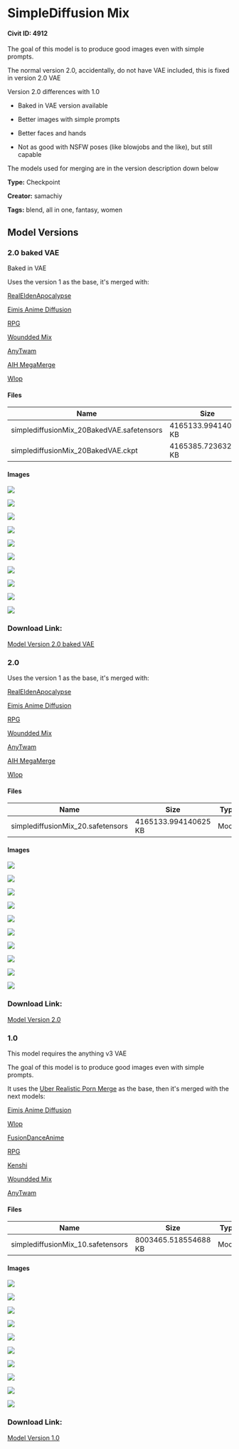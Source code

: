 # SimpleDiffusion Mix

#### Civit ID: 4912

<p>The goal of this model is to produce good images even with simple prompts.</p><p></p><p>The normal version 2.0, accidentally, do not have VAE included, this is fixed in version 2.0 VAE</p><p>Version 2.0 differences with 1.0</p><ul><li><p>Baked in VAE version available</p></li><li><p>Better images with simple prompts</p></li><li><p>Better faces and hands</p></li><li><p>Not as good with NSFW poses (like blowjobs and the like), but still capable</p></li></ul><p>The models used for merging are in the version description down below</p>

**Type:** Checkpoint

**Creator:** samachiy

**Tags:** blend, all in one, fantasy, women

## Model Versions

### 2.0 baked VAE

<p>Baked in VAE</p><p>Uses the version 1 as the base, it's merged with:</p><p><a target="_blank" rel="ugc" href="https://civitai.com/models/1654/realeldenapocalypseanalogsexknoll4candypuresimpfeet">RealEldenApocalypse</a></p><p><a target="_blank" rel="ugc" href="https://huggingface.co/eimiss/EimisAnimeDiffusion_1.0v">Eimis Anime Diffusion</a></p><p><a target="_blank" rel="ugc" href="https://civitai.com/models/1116/rpg">RPG</a></p><p><a target="_blank" rel="ugc" href="https://civitai.com/models/3665/woundded-mix">Woundded Mix</a></p><p><a target="_blank" rel="ugc" href="https://civitai.com/models/3745/anytwam-11-mixedmodel">AnyTwam</a></p><p><a target="_blank" rel="ugc" href="https://civitai.com/models/3240/aih-megamerge">AIH MegaMerge</a></p><p><a target="_blank" rel="ugc" href="https://civitai.com/models/2968/wlop">Wlop</a></p>

#### Files

| Name | Size | Type | Format | Download Url | AutoV1 | AutoV2 | SHA256 | CRC32 | BLAKE3 |
| --- | --- | --- | --- | --- | --- | --- | --- | --- | --- |
| simplediffusionMix_20BakedVAE.safetensors | 4165133.994140625 KB | Model | SafeTensor | https://civitai.com/api/download/models/8000 | F0C8A063 | E03FC48C84 | E03FC48C8495A7722C845BB0E5A0A75B0BDAC120B1D2ECE34315A1456305F313 | 6462BB7D | D0821AE98C54110300F5DBE7859CDA1BE8B88A81F6089705D9F759225AC5C2D0 |
| simplediffusionMix_20BakedVAE.ckpt | 4165385.723632812 KB | Model | PickleTensor | https://civitai.com/api/download/models/8000?type=Model&format=PickleTensor&size=full&fp=fp16 | 41BFBD4E | BD37CCCEB7 | BD37CCCEB768E885696EF34FF0B23BC95937CDFED9D231B7EF240DA649C8E72F | 859D441B | F38A75EEB6B90F2CED22BC93FEAA253386093EA326185A7E82A61EF835ABF44C |

#### Images

<p><img src="https://image.civitai.com/xG1nkqKTMzGDvpLrqFT7WA/db0db1d2-9662-439c-7bdd-34473d34ed00/width=450/75421.jpeg" /></p>

<p><img src="https://image.civitai.com/xG1nkqKTMzGDvpLrqFT7WA/c2642d67-a865-4154-9e4e-87ddd715ca00/width=450/75420.jpeg" /></p>

<p><img src="https://image.civitai.com/xG1nkqKTMzGDvpLrqFT7WA/40a14bb6-1a08-4008-29d3-698126c8bb00/width=450/75419.jpeg" /></p>

<p><img src="https://image.civitai.com/xG1nkqKTMzGDvpLrqFT7WA/2072a0d9-abfe-4f10-d17f-84e1faf56500/width=450/75418.jpeg" /></p>

<p><img src="https://image.civitai.com/xG1nkqKTMzGDvpLrqFT7WA/6a53a6f6-168d-4183-515b-197a91576000/width=450/75417.jpeg" /></p>

<p><img src="https://image.civitai.com/xG1nkqKTMzGDvpLrqFT7WA/1575d5e4-a412-4a14-fca1-77083442b400/width=450/75416.jpeg" /></p>

<p><img src="https://image.civitai.com/xG1nkqKTMzGDvpLrqFT7WA/776c07d9-0b51-48b6-0a35-287d190ea100/width=450/75415.jpeg" /></p>

<p><img src="https://image.civitai.com/xG1nkqKTMzGDvpLrqFT7WA/d62c63dd-6dc9-4e53-3ad9-545297c4e600/width=450/75414.jpeg" /></p>

<p><img src="https://image.civitai.com/xG1nkqKTMzGDvpLrqFT7WA/1be2a90c-e47d-4b1e-6686-9bc8572a9300/width=450/75413.jpeg" /></p>

<p><img src="https://image.civitai.com/xG1nkqKTMzGDvpLrqFT7WA/4459f717-67f5-4214-bcb1-2d896aba7800/width=450/75412.jpeg" /></p>

### Download Link:

[Model Version 2.0 baked VAE](https://civitai.com/api/download/models/8000)

### 2.0

<p>Uses the version 1 as the base, it's merged with:</p><p><a target="_blank" rel="ugc" href="https://civitai.com/models/1654/realeldenapocalypseanalogsexknoll4candypuresimpfeet">RealEldenApocalypse</a></p><p><a target="_blank" rel="ugc" href="https://huggingface.co/eimiss/EimisAnimeDiffusion_1.0v">Eimis Anime Diffusion</a></p><p><a target="_blank" rel="ugc" href="https://civitai.com/models/1116/rpg">RPG</a></p><p><a target="_blank" rel="ugc" href="https://civitai.com/models/3665/woundded-mix">Woundded Mix</a></p><p><a target="_blank" rel="ugc" href="https://civitai.com/models/3745/anytwam-11-mixedmodel">AnyTwam</a></p><p><a target="_blank" rel="ugc" href="https://civitai.com/models/3240/aih-megamerge">AIH MegaMerge</a></p><p><a target="_blank" rel="ugc" href="https://civitai.com/models/2968/wlop">Wlop</a></p>

#### Files

| Name | Size | Type | Format | Download Url | AutoV1 | AutoV2 | SHA256 | CRC32 | BLAKE3 |
| --- | --- | --- | --- | --- | --- | --- | --- | --- | --- |
| simplediffusionMix_20.safetensors | 4165133.994140625 KB | Model | SafeTensor | https://civitai.com/api/download/models/7644 | F0C8A063 | 324D19621C | 324D19621CAB98537FFCAAE71F0A44E3B27355E3FEEF6F1B526E20C72F9C525A | 9C235C60 | 0BB1259B133347F082F8F63B84275CE0FAC1DB47A7DD18981BDE7EBF8675F9DA |

#### Images

<p><img src="https://image.civitai.com/xG1nkqKTMzGDvpLrqFT7WA/5311ed0b-87e5-4109-4a79-68958ad2ea00/width=450/71758.jpeg" /></p>

<p><img src="https://image.civitai.com/xG1nkqKTMzGDvpLrqFT7WA/09bd513a-ca45-41ab-6cc4-3f9a9173d400/width=450/71757.jpeg" /></p>

<p><img src="https://image.civitai.com/xG1nkqKTMzGDvpLrqFT7WA/ce829049-5526-475c-195c-4dc992aea500/width=450/71756.jpeg" /></p>

<p><img src="https://image.civitai.com/xG1nkqKTMzGDvpLrqFT7WA/40835dd8-70c4-4f4c-9774-e3f246d14400/width=450/71755.jpeg" /></p>

<p><img src="https://image.civitai.com/xG1nkqKTMzGDvpLrqFT7WA/311e77f0-328c-456e-4f8d-f767e0254f00/width=450/71754.jpeg" /></p>

<p><img src="https://image.civitai.com/xG1nkqKTMzGDvpLrqFT7WA/40a64e9c-27e1-423b-5a4f-a26c0f473400/width=450/71753.jpeg" /></p>

<p><img src="https://image.civitai.com/xG1nkqKTMzGDvpLrqFT7WA/224fa8c2-e653-4a71-23ff-509085ee0a00/width=450/71752.jpeg" /></p>

<p><img src="https://image.civitai.com/xG1nkqKTMzGDvpLrqFT7WA/18778b01-ac6c-4289-c09a-a333ba2b6800/width=450/71751.jpeg" /></p>

<p><img src="https://image.civitai.com/xG1nkqKTMzGDvpLrqFT7WA/a241bbe6-54fd-4f34-64af-56bebad39300/width=450/71750.jpeg" /></p>

<p><img src="https://image.civitai.com/xG1nkqKTMzGDvpLrqFT7WA/b19af868-9df4-498c-df3c-4e2c2e3acb00/width=450/71749.jpeg" /></p>

### Download Link:

[Model Version 2.0](https://civitai.com/api/download/models/7644)

### 1.0

<p>This model requires the anything v3 VAE</p><p>The goal of this model is to produce good images even with simple prompts.</p><p>It uses the <a target="_blank" rel="ugc" href="https://civitai.com/models/2661/uber-realistic-porn-merge-urpm">Uber Realistic Porn Merge</a> as the base, then it's merged with the next models:</p><p><a target="_blank" rel="ugc" href="https://huggingface.co/eimiss/EimisAnimeDiffusion_1.0v">Eimis Anime Diffusion</a></p><p><a target="_blank" rel="ugc" href="https://civitai.com/models/2968/wlop">Wlop</a></p><p><a target="_blank" rel="ugc" href="https://civitai.com/models/3958/fusiondanceanime">FusionDanceAnime</a></p><p><a target="_blank" rel="ugc" href="https://civitai.com/models/1116/rpg">RPG</a></p><p><a target="_blank" rel="ugc" href="https://civitai.com/models/3850/kenshi">Kenshi</a></p><p><a target="_blank" rel="ugc" href="https://civitai.com/models/3665/woundded-mix">Woundded Mix</a></p><p><a target="_blank" rel="ugc" href="https://civitai.com/models/3745/anytwam-11-mixedmodel">AnyTwam</a></p>

#### Files

| Name | Size | Type | Format | Download Url | AutoV1 | AutoV2 | SHA256 | CRC32 | BLAKE3 |
| --- | --- | --- | --- | --- | --- | --- | --- | --- | --- |
| simplediffusionMix_10.safetensors | 8003465.518554688 KB | Model | SafeTensor | https://civitai.com/api/download/models/5658 | 88902BFA | C88D0AB78B | C88D0AB78B1E4FF198B5B818BF2226EB924AE9941C296D5C5B03BDC1A86844CD | 18689B81 | 38BC187F20544392DB212EC811F6A1A9DE3E2E5B08A4B3D04D2116B0E47ED061 |

#### Images

<p><img src="https://image.civitai.com/xG1nkqKTMzGDvpLrqFT7WA/1718d8dd-619e-4f18-8bbb-9ac40b382f00/width=450/46004.jpeg" /></p>

<p><img src="https://image.civitai.com/xG1nkqKTMzGDvpLrqFT7WA/190fed8d-5b39-4df9-8a32-03ea859f4b00/width=450/46017.jpeg" /></p>

<p><img src="https://image.civitai.com/xG1nkqKTMzGDvpLrqFT7WA/1a3f75a0-0444-4070-dd2d-125a5aa40c00/width=450/46016.jpeg" /></p>

<p><img src="https://image.civitai.com/xG1nkqKTMzGDvpLrqFT7WA/748ea43c-aa81-47d9-83a8-c6a310d06400/width=450/46015.jpeg" /></p>

<p><img src="https://image.civitai.com/xG1nkqKTMzGDvpLrqFT7WA/e50af8b1-0a6e-439e-2250-c3404b079c00/width=450/46014.jpeg" /></p>

<p><img src="https://image.civitai.com/xG1nkqKTMzGDvpLrqFT7WA/4a1d022c-8275-405b-3a6e-3a362658ea00/width=450/46013.jpeg" /></p>

<p><img src="https://image.civitai.com/xG1nkqKTMzGDvpLrqFT7WA/fcf19521-9369-4c38-15a6-70f3a4485200/width=450/46012.jpeg" /></p>

<p><img src="https://image.civitai.com/xG1nkqKTMzGDvpLrqFT7WA/dc44b1d3-991b-48e5-278c-02e67e625900/width=450/46011.jpeg" /></p>

<p><img src="https://image.civitai.com/xG1nkqKTMzGDvpLrqFT7WA/7f80f55a-b05f-48b8-a434-9251f9f91100/width=450/46010.jpeg" /></p>

<p><img src="https://image.civitai.com/xG1nkqKTMzGDvpLrqFT7WA/02335e62-7c68-40d0-08a9-f52e7b3b1600/width=450/46009.jpeg" /></p>

### Download Link:

[Model Version 1.0](https://civitai.com/api/download/models/5658)

